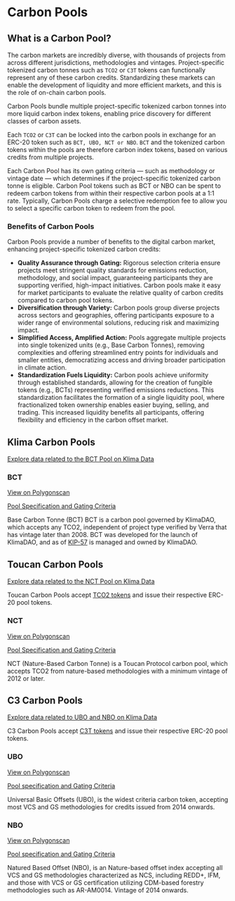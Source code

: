 # Carbon Pools

## What is a Carbon Pool?

The carbon markets are incredibly diverse, with thousands of projects from across different jurisdictions, methodologies and vintages. Project-specific tokenized carbon tonnes such as `TCO2` or `C3T` tokens can functionally represent any of these carbon credits. Standardizing these markets can enable the development of liquidity and more efficient markets, and this is the role of on-chain carbon pools.&#x20;

Carbon Pools bundle multiple project-specific tokenized carbon tonnes into more liquid carbon index tokens, enabling price discovery for different classes of carbon assets.&#x20;

Each `TCO2` or `C3T` can be locked into the carbon pools in exchange for an ERC-20 token such as `BCT, UBO, NCT or NBO`. `BCT` and the tokenized carbon tokens within the pools are therefore carbon index tokens, based on various credits from multiple projects.&#x20;

Each Carbon Pool has its own gating criteria — such as methodology or vintage date — which determines if the project-specific tokenized carbon tonne is eligible. Carbon Pool tokens such as BCT or NBO can be spent to redeem carbon tokens from within their respective carbon pools at a 1:1 rate. Typically, Carbon Pools charge a selective redemption fee to allow you to select a specific carbon token to redeem from the pool.

### Benefits of Carbon Pools

Carbon Pools provide a number of benefits to the digital carbon market, enhancing project-specific tokenized carbon credits:

* **Quality Assurance through Gating:** Rigorous selection criteria ensure projects meet stringent quality standards for emissions reduction, methodology, and social impact, guaranteeing participants they are supporting verified, high-impact initiatives. Carbon pools make it easy for market participants to evaluate the relative quality of carbon credits compared to carbon pool tokens.
* **Diversification through Variety:** Carbon pools group diverse projects across sectors and geographies, offering participants exposure to a wider range of environmental solutions, reducing risk and maximizing impact.
* **Simplified Access, Amplified Action:** Pools aggregate multiple projects into single tokenized units (e.g., Base Carbon Tonnes), removing complexities and offering streamlined entry points for individuals and smaller entities, democratizing access and driving broader participation in climate action.
* **Standardization Fuels Liquidity:** Carbon pools achieve uniformity through established standards, allowing for the creation of fungible tokens (e.g., BCTs) representing verified emissions reductions. This standardization facilitates the formation of a single liquidity pool, where fractionalized token ownership enables easier buying, selling, and trading. This increased liquidity benefits all participants, offering flexibility and efficiency in the carbon offset market.

## Klima Carbon Pools

[Explore data related to the BCT Pool on Klima Data](https://data.klimadao.finance/token-details?tab=toucan)

### BCT

[View on Polygonscan](https://polygonscan.com/token/0x2f800db0fdb5223b3c3f354886d907a671414a7f)

[Pool Specification and Gating Criteria](https://docs.toucan.earth/toucan/resources/archives/pool-acceptance-criteria#bct)

Base Carbon Tonne (BCT) BCT is a carbon pool governed by KlimaDAO, which accepts any TCO2, independent of project type verified by Verra that has vintage later than 2008. BCT was developed for the launch of KlimaDAO, and as of [KIP-57](https://snapshot.org/#/klimadao.eth/proposal/0xcef69824ff641a9a0951e6de77e2eda724efb335372e98f72e2f7d40fc3fb01b) is managed and owned by KlimaDAO.

## Toucan Carbon Pools

[Explore data related to the NCT Pool on Klima Data](https://data.klimadao.finance/token-details?tab=toucan)

Toucan Carbon Pools accept [TCO2 tokens](https://docs.klimadao.finance/ecosystem/digital-carbon#toucan) and issue their respective ERC-20 pool tokens.

### NCT

[View on Polygonscan](https://polygonscan.com/token/0xD838290e877E0188a4A44700463419ED96c16107)

[Pool Specification and Gating Criteria](https://docs.toucan.earth/toucan/resources/archives/pool-acceptance-criteria#nct)

NCT (Nature-Based Carbon Tonne) is a Toucan Protocol carbon pool, which accepts TCO2 from nature-based methodologies with a minimum vintage of 2012 or later.

## C3 Carbon Pools

[Explore data related to UBO and NBO on Klima Data](https://data.klimadao.finance/token-details?tab=c3)

C3 Carbon Pools accept [C3T tokens](https://docs.klimadao.finance/ecosystem/digital-carbon#c3) and issue their respective ERC-20 pool tokens.

### UBO

[View on Polygonscan](https://polygonscan.com/token/0x2B3eCb0991AF0498ECE9135bcD04013d7993110c)

[Pool specification and Gating Criteria](https://docs.c3.app/c3-pool-specifications-and-carbon-methodologies/ubo)

Universal Basic Offsets (UBO), is the widest criteria carbon token, accepting most VCS and GS methodologies for credits issued from 2014 onwards.&#x20;

### NBO

[View on Polygonscan](https://polygonscan.com/token/0x6BCa3B77C1909Ce1a4Ba1A20d1103bDe8d222E48)

[Pool specification and Gating Criteria](https://docs.c3.app/c3-pool-specifications-and-carbon-methodologies/nbo)

Natured Based Offset (NBO), is an Nature-based offset index accepting all VCS and GS methodologies characterized as NCS, including REDD+, IFM, and those with VCS or GS certification utilizing CDM-based forestry methodologies such as AR-AM0014. Vintage of 2014 onwards.&#x20;
